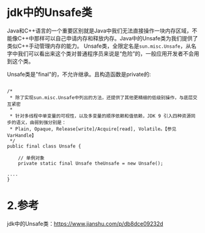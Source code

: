 # jdk中的Unsafe类
Java和C++语言的一个重要区别就是Java中我们无法直接操作一块内存区域，不能像C++中那样可以自己申请内存和释放内存。Java中的Unsafe类为我们提供了类似C++手动管理内存的能力。
Unsafe类，全限定名是`sun.misc.Unsafe`，从名字中我们可以看出来这个类对普通程序员来说是“危险”的，一般应用开发者不会用到这个类。


Unsafe类是"final"的，不允许继承。且构造函数是private的:

```

/*
 * 除了实现sun.misc.Unsafe中列出的方法，还提供了其他更精细的低级别操作，与底层交互紧密
 *
 * 针对多线程中单变量的可视性，以及多变量的顺序依赖和值依赖，JDK 9 引入四种资源同步的语义，由弱到强分别是：
 * Plain, Opaque, Release[write]/Acquire[read], Volatile。【参见VarHandle】
 */
public final class Unsafe {
    
    // 单例对象
    private static final Unsafe theUnsafe = new Unsafe();

....
}

```



# 2.参考
jdk中的Unsafe类：https://www.jianshu.com/p/db8dce09232d